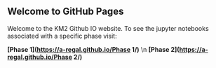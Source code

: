 ## Welcome to GitHub Pages

Welcome to the KM2 Github IO website. To see the jupyter notebooks associated with a specific phase visit:

**[Phase 1](https://a-regal.github.io/Phase 1/)** \n
**[Phase 2](https://a-regal.github.io/Phase 2/)**
